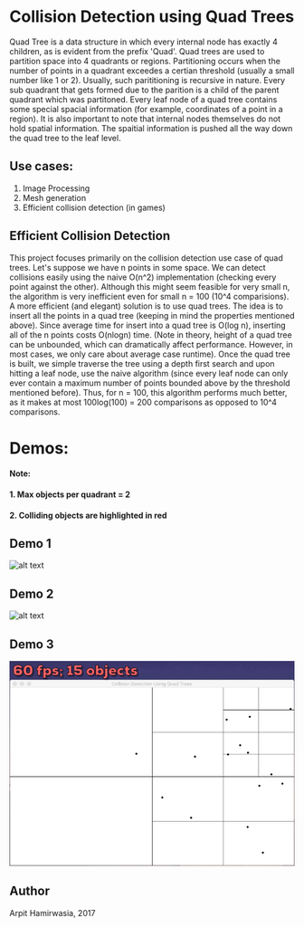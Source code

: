 # Collision Detection using Quad Trees

Quad Tree is a data structure in which every internal node has exactly 4 children, as is evident from the prefix 'Quad'. Quad trees are used to partition space into 4 quadrants or regions. Partitioning occurs when the number of points in a quadrant exceedes a certian threshold (usually a small number like 1 or 2). Usually, such parititioning is recursive in nature. Every sub quadrant that gets formed due to the parition is a child of the parent quadrant which was partitoned. Every leaf node of a quad tree contains some special spacial information (for example, coordinates of a point in a region). It is also important to note that internal nodes themselves do not hold spatial information. The spaitial information is pushed all the way down the quad tree to the leaf level.

## Use cases:

1. Image Processing
2. Mesh generation
3. Efficient collision detection (in games)

## Efficient Collision Detection
This project focuses primarily on the collision detection use case of quad trees. Let's suppose we have n points in some space. We can detect collisions easily using the naive O(n^2) implementation (checking every point against the other). Although this might seem feasible for very small n, the algorithm is very inefficient even for small n = 100 (10^4 comparisions). A more efficient (and elegant) solution is to use quad trees. The idea is to insert all the points in a quad tree (keeping in mind the properties mentioned above). Since average time for insert into a quad tree is O(log n), inserting all of the n points costs O(nlogn) time. (Note in theory, height of a quad tree can be unbounded, which can dramatically affect performance. However, in most cases, we only care about average case runtime). Once the quad tree is built, we simple traverse the tree using a depth first search and upon hitting a leaf node, use the naive algorithm (since every leaf node can only ever contain a maximum number of points bounded above by the threshold mentioned before). Thus, for n = 100, this algorithm performs much better, as it makes at most 100log(100) = 200 comparisons as opposed to 10^4 comparisons. 

# Demos:

#### Note:
#### 1. Max objects per quadrant = 2
#### 2. Colliding objects are highlighted in red

## Demo 1
![alt text](https://github.com/arp001/Collision-Detection-using-Quad-Trees/blob/cd-qd/80fps200objs.gif)
## Demo 2
![alt text](https://github.com/arp001/Collision-Detection-using-Quad-Trees/blob/cd-qd/25fps100objs.gif)
## Demo 3
![alt text](https://github.com/arp001/Collision-Detection-using-Quad-Trees/blob/cd-qd/60fps15objs.gif)

## Author

Arpit Hamirwasia, 2017
